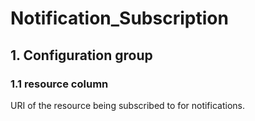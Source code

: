 # Notification_Subscription

## 1. Configuration group

### 1.1 resource column

URI of the resource being subscribed to for notifications.

